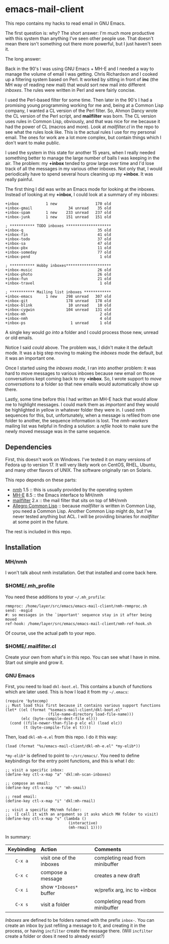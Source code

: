 # emacs-mail-client

This repo contains my hacks to read email in GNU Emacs.

The first question is: why?  The short answer: I'm much more
productive with this system than anything I've seen other people use.
That doesn't mean there isn't something out there more powerful, but I
just haven't seen it.

The long answer:

Back in the 90's I was using GNU Emacs + MH-E and I needed a way to
manage the volume of email I was getting.  Chris Richardson and I
cooked up a filtering system based on Perl.  It worked by sitting in
front of **inc** (the MH way of reading new mail) that would sort new
mail into different *inboxes*.  The rules were written in Perl and
were fairly concise.

I used the Perl-based filter for some time.  Then later in the 90's I
had a promising young programming working for me and, being at a
Common Lisp company, I wanted a CL version of the Perl filter.  So,
Ahmon Dancy wrote the CL version of the Perl script, and
**mailfilter** was born.  The CL version uses rules in Common Lisp,
obviously, and that was nice for me because it had the power of CL
(macros and more).  Look at *mailfilter.cl* in the repo to see what
the rules look like.  This is the actual rules I use for my personal
email.  The ones for work are a lot more complex, but contain things
which I don't want to make public.

I used the system in this state for another 15 years, when I really
needed something better to manage the large number of balls I was
keeping in the air.  The problem: my **+inbox** tended to grow large
over time and I'd lose track of all the messages in my various other
inboxes.  Not only that, I would periodically have to spend several
hours cleaning up my **+inbox**.  It was really painful.

The first thing I did was write an Emacs mode for looking at the
inboxes.  Instead of looking at my **+inbox**, I could look at a
summary of my inboxes:

    +inbox            1 new                 170 old  
    +inbox-gmail                34 unread    35 old  
    +inbox-spam       1 new    233 unread   237 old  
    +inbox-junk       1 new    151 unread   151 old  

    ; *********** TODO inboxes ********************
    +inbox-q                                 35 old  
    +inbox-fin                               41 old  
    +inbox-todo                              37 old  
    +inbox-sa                                47 old  
    +inbox-pbx                               11 old  
    +inbox-someday                           77 old  
    +inbox-pend                               1 old  

    ; *********** Hobby inboxes********************
    +inbox-music                             26 old  
    +inbox-photo                             26 old  
    +inbox-fun                               21 old  
    +inbox-travel                             1 old  

    ; *********** Mailing list inboxes ************
    +inbox-emacs      1 new    298 unread   307 old  
    +inbox-git                 178 unread   178 old  
    +inbox-blink                10 unread    10 old  
    +inbox-cygwin              104 unread   131 old  
    +inbox-mh                                 2 old  
    +inbox-nmh                                4 old  
    +inbox-ps                    1 unread     1 old  

A single key would *go into* a folder and I could process those new,
unread or old emails.

Notice I said *could* above.  The problem was, I didn't make it the
default mode.  It was a big step moving to making the *inboxes mode*
the default, but it was an important one.

Once I started using the *inboxes mode*, I ran into another problem:
it was hard to move messages to various inboxes because new email on
those conversations kept coming back to my **+inbox**.  So, I wrote
support to *move conversations* to a folder so that new emails would
automatically show up there.

Lastly, some time before this I had written an MH-E hack that would
allow me to highlight messages.  I could mark them as *important* and
they would be highlighted in yellow in whatever folder they were in.
I used nmh sequences for this, but, unfortunately, when a message is
refiled from one folder to another, the sequence information is lost.
The *nmh-workers* mailing list was helpful in finding a solution:
a *refile hook* to make sure the newly moved message was in the same
sequence.

## Dependencies

First, this doesn't work on Windows.  I've tested it on many versions
of Fedora up to version 17.  It will very likely work on CentOS, RHEL,
Ubuntu, and many other flavors of UNIX.  The software originally ran
on Solaris.

This repo depends on these parts:

 * [nmh](http://www.nongnu.org/nmh/) 1.5 :: this is usually provided by the operating system
 * [MH-E](http://mh-e.sourceforge.net/) 8.5 :: the Emacs interface to MH/nmh
 * [mailfilter](https://github.com/franzinc/mailfilter) 2.x :: the mail filter that sits on top of MH/nmh
 * [Allegro Common Lisp](http://www.franz.com) :: because *mailfilter*
   is written in Common Lisp, you need a Common Lisp.  Another Common
   Lisp might do, but I've never tested anything but ACL.  I will be
   providing binaries for *mailfilter* at some point in the future.

The rest is included in this repo.

## Installation

### MH/nmh

I won't talk about nmh installation.  Get that installed and come back
here.

### $HOME/.mh_profile

You need these additions to your `~/.mh_profile`:

    rmmproc: /home/layer/src/emacs/emacs-mail-client/nmh-rmmproc.sh
    send: -msgid
    #: so messages in the `important' sequence stay in it after being moved
    ref-hook: /home/layer/src/emacs/emacs-mail-client/nmh-ref-hook.sh

Of course, use the actual path to your repo.

### $HOME/.mailfilter.cl

Create your own from what's in this repo.  You can see what I have in
mine.  Start out simple and grow it.

### GNU Emacs

First, you need to load `dkl-boot.el`.  This contains a bunch of
functions which are later used.  This is how I load it from my
`~/.emacs`:

    (require 'bytecomp)
    ;; Must load this first because it contains various support functions
    (let* ((el (format "%semacs-mail-client/dkl-boot.el"
                       (file-name-directory load-file-name)))
           (elc (byte-compile-dest-file el)))
      (cond ((file-newer-than-file-p elc el) (load elc))
            (t (byte-compile-file el t))))

Then, load `dkl-mh-e.el` from this repo.  I do it this way:

    (load (format "%s/emacs-mail-client/dkl-mh-e.el" *my-elib*))

`*my-elib*` is defined to point to `~/src/emacs/`.  You need to define
keybindings for the entry point functions, and this is what I do:

    ;; visit a specific inbox:
    (define-key ctl-x-map "a" 'dkl:mh-scan-inboxes)

    ;; compose an email:
    (define-key ctl-x-map "c" 'mh-smail)

    ;; read email:
    (define-key ctl-x-map "i" 'dkl:mh-rmail)

    ;; visit a specific MH/nmh folder:
    ;;  (I call it with an argument so it asks which MH folder to visit)
    (define-key ctl-x-map "s" (lambda ()
                                (interactive)
                                (mh-rmail 1))))

In summary:

| Keybinding | Action                   | Comments                       |
|:----------:|:-------------------------|:-------------------------------|
|`C-x a`     | visit one of the inboxes |completing read from minibuffer |
|`C-x c`     | compose a message        |creates a new draft             |
|`C-x i`     | show `*Inboxes*` buffer  |w/prefix arg, inc to +inbox     |
|`C-x s`     | visit a folder           |completing read from minibuffer |

*Inboxes* are defined to be folders named with the prefix `inbox-`.
You can create an inbox by just refiling a message to it, and creating
it in the process, or having `incfilter` create the message there.
(Will `incfilter` create a folder or does it need to already exist?)

